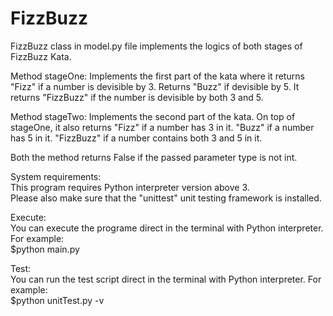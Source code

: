 # FizzBuzz

FizzBuzz class in model.py file implements the logics of both stages of FizzBuzz Kata.

Method stageOne: Implements the first part of the kata where it returns "Fizz" if a number is devisible by 3. 
Returns "Buzz" if devisible by 5. It returns "FizzBuzz" if the number is devisible by both 3 and 5.

Method stageTwo: Implements the second part of the kata. On top of stageOne, it also returns "Fizz" if a number has 3 in it. 
"Buzz" if a number has 5 in it. "FizzBuzz" if a number contains both 3 and 5 in it.

Both the method returns False if the passed parameter type is not int.

System requirements:
<br>This program requires Python interpreter version above 3.
<br>Please also make sure that the "unittest" unit testing framework is installed.

Execute:
<br>You can execute the programe direct in the terminal with Python interpreter. For example:
<br>$python main.py

Test:
<br>You can run the test script direct in the terminal with Python interpreter. For example:
<br>$python unitTest.py -v
